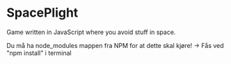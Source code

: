 # SpacePlight
Game written in JavaScript where you avoid stuff in space.

Du må ha node_modules mappen fra NPM for at dette skal kjøre! 
  -> Fås ved "npm install" i terminal
